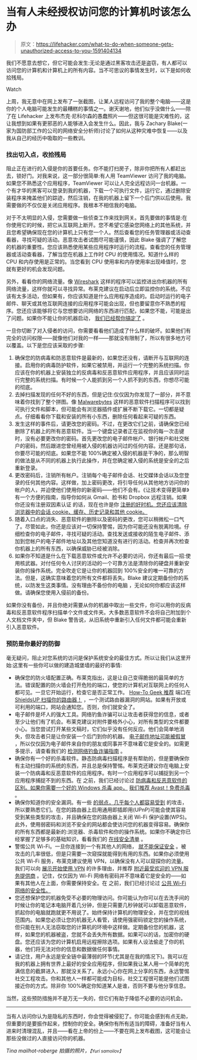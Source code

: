 # 当有人未经授权访问您的计算机时该怎么办

> 原文：<https://lifehacker.com/what-to-do-when-someone-gets-unauthorized-access-to-you-1591404134>

我们不愿意去想它，但它可能会发生:无论是通过黑客攻击还是盗窃，有人都可以访问您的计算机和计算机上的所有内容。当不可思议的事情发生时，以下是如何收拾残局。

Watch

上周，我无意中在网上发布了一张截图，让某人远程访问了我的整个电脑——这是你的个人电脑可能发生的最糟糕的事情之一。谢天谢地，他们似乎没做什么——除了在 Lifehacker 上发布杰克·尼科尔森的愚蠢照片——但这很可能是灾难性的，这让我想到如果有更邪恶的人能够进入会发生什么。因此，我与 Zachary Blake(一家为国防部工作的公司的网络安全分析师)讨论了如何从这种灾难中恢复——以及我从自己的经历中吸取的一些教训。

### 找出切入点，收拾残局

阻止正在进行的入侵是你的首要任务。你不能打扫房子，除非你把所有人都赶出去，锁好门。对我来说，这一部分很简单:有人用 TeamViewer 访问了我的电脑。如果您不熟悉这个应用程序，TeamViewer 可以让人完全远程访问一台机器。一个有才华的黑客可以登录到我的机器，下载一个可执行文件，运行它，通过删除安装程序来掩盖他们的踪迹，然后注销，在我的机器上留下一个后门供以后使用。我需要做的不仅仅是关闭应用程序。我根本不相信我的电脑。

对于不太明显的入侵，您需要做一些侦查工作来找到网关。首先要做的事情是:在你使用它的时候，把它从互联网上断开。您不希望它感染您网络上的其他系统，并且您希望确保现在您的计算机上只有您一个人。然后查看您的任务管理器或活动查看器，寻找可疑的活动。恶意攻击者试图尽可能谨慎，因此 Blake 强调了了解您的机器的重要性。您应该熟悉使用某些应用程序时运行的流程。查看您的任务管理器或活动查看器，了解当您在机器上工作时 CPU 的使用情况。知道什么样的 CPU 和内存使用是正常的。当您看到 CPU 使用率和内存使用率出现峰值时，您就有更好的机会发现问题。

另外，看看你的网络流量。像 [Wireshark](http://www.wireshark.org/) 这样的程序可以监控进出你机器的所有网络流量，这样你就可以寻找异常。布莱克建议在启动后立即监控你的系统。不应该有太多活动，但如果有，你应该知道是什么应用程序造成的。启动时运行的电子邮件、聊天或其他互联网连接的应用程序可能会出现，但也要留意你不熟悉的程序。您还应该能够将它与您想要访问网络的东西进行匹配，如果您不能，可能是出了问题。如果你不能让你的机器启动， [我们已经帮你搞定了](https://lifehacker.com/how-to-get-rid-of-a-virus-even-when-your-computer-wont-5962320) 。

一旦你切断了对入侵者的访问，你需要看看他们造成了什么样的破坏。如果他们有完全的访问权限——就像他们对我的一样——那就没有限制了，所以有很多地方可以覆盖。以下是您应该采取的步骤:

1.  确保您的防病毒和防恶意软件是最新的，如果您还没有，请断开与互联网的连接。启用你的病毒防护软件，如果它被禁用，并运行一个完整的系统扫描。你应该在你的机器上安装独立的反病毒和反恶意软件应用程序，并且应该同时运行完整的系统扫描。有时候一个人能抓到另一个人抓不到的东西，你想尽可能的彻底。
2.  去掉扫描发现的任何不好的东西，但是记住:仅仅因为你发现了一部分，并不意味着你找到了整个拼图。像 [Malwarebytes](https://www.malwarebytes.org/) 这样的恶意软件扫描程序可以找到可执行文件和脚本，但可能会有浏览器插件或扩展不断下载它。一切都是疑点。仔细看看你下载和安装的所有小东西，删除任何看起来可疑的东西。
3.  发生这样的事件后，请更改您的密码。不过，在更改它们之前，请确保您已经删除了机器上的所有恶意软件。当一个键盘记录者正在监视你的每一次击键时，没有必要更改你的密码。首先更改您的电子邮件帐户、银行帐户和社交帐户的密码，然后跟进您曾经用被入侵的机器访问过的任何内容。还是那句话，你要尽可能的彻底。如果您不能 100%确定被入侵的机器是干净的，那么明智的做法是从不同的机器上执行此操作，并在您确定被入侵的系统是安全的之后重新登录。
4.  更改密码后，注销所有帐户。注销每个电子邮件会话、社交媒体会话以及您登录的任何其他内容。这样做，加上密码更改，将引导任何从其他地方访问你的帐户的人，并迫使他们使用你的新密码——他们不会有。《让技术变得更简单》有一个方便的指南，指导你如何从 Gmail、脸书和 Dropbox 远程注销。如果你还没有注册双因素认证 的话，现在也许是你 [注册的好时机。您还应该清除浏览器中的会话 cookie、缓存、历史记录和其他 cookie。](http://lifehacker.com/heres-everywhere-you-should-enable-two-factor-authentic-5938565)
5.  随着入口点的消失、恶意软件的删除以及密码的更改，您可以稍微松一口气了。尽管如此，你还是应该对一切保持警惕，因为你可能还没有脱离险境。仔细检查你的电子邮件，寻找可疑的活动。查找发送或接收的陌生电子邮件、添加到您帐户的电子邮件地址以及其他您知道没有进行的活动。检查并再次检查你机器上的所有东西，以确保威胁已经被消除。
6.  如果你不知道是什么在下载恶意软件或允许不必要的访问，你还有最后一招:使用核武器。对付任何令人讨厌的活动的一个可靠方法是清除你的硬盘并重新安装你的操作系统。完全吹走它是让你的机器回到 100%安全的唯一可靠的方法。但是，这确实意味着您的所有文件都将丢失。Blake 建议定期备份你的系统，以防发生这类事情。没有理由不备份你的电脑 ，无论如何你都应该这样做。请确保您使用入侵前的备份。

如果你没有备份，并且你绝对需要从你的机器中取出一些文件，你可以用你的反病毒和反恶意软件程序扫描单个文件或文件夹。大多数恶意软件不会将自己附加到个人文档文件夹中，但 Blake 警告说，从旧系统中重新引入任何文件都可能会重新引入恶意软件。

### 预防是你最好的防御

毫无疑问，阻止对您系统的访问是保护系统安全的最佳方式。所以让我们从这里开始:这里有一些你可以做的建造城堡墙的最好的事情:

*   确保您的防火墙配置正确。布莱克指出，这是让自己变得脆弱的最简单的方法。错误配置的防火墙会打开危险的端口，使您的计算机对互联网上的任何人都可见。一旦它开始运行，检查它是否正常工作。 [How-To Geek 推荐](http://www.howtogeek.com/143263/how-to-test-your-antivirus-firewall-browser-and-software-security/) 端口在 [ShieldsUP 扫描你的路由器！](https://www.grc.com/x/ne.dll?bh0bkyd2) ，一个测试路由器漏洞的网站。如果有开放或可利用的端口，网站会通知您。否则，你们就安全了。
*   电子邮件是坏人的强大工具。网络钓鱼诈骗可以让攻击者获得您的信息，或者至少让他们有了机会。布莱克建议对附件要格外小心，对所有类型的文件都要小心。当您尝试打开某些文稿时，它们似乎没有任何反应。他们会简单地消失，但攻击者只是让你安装一个后门到你的机器。 [电子邮件地址可能被假冒](http://lifehacker.com/how-spammers-spoof-your-email-address-and-how-to-prote-1579478914) ，所以仅仅因为电子邮件来自你的朋友或同事并不意味着它是安全的。如需更多提示，请查看我们的 [检测网络钓鱼诈骗指南](http://lifehacker.com/how-to-boost-your-phishing-detection-skills-and-avoid-e-5873050) 。
*   确保你有一个好的杀毒软件。静态防病毒扫描程序是有帮助的，但是要确保你有主动扫描你的系统的东西，并且总是保持警惕。布莱克还建议你在电脑上安装一个防病毒和反恶意软件的应用程序。有时一个应用程序可以捕捉到另一个应用程序捕捉不到的东西。在 之前，我们已经讨论过 [防病毒和反恶意软件的区别。如果你需要一个好的 Windows 杀毒 app，](http://lifehacker.com/the-difference-between-antivirus-and-anti-malware-and-1176942277) [我们推荐 Avast！免费杀毒](http://lifehacker.com/the-best-antivirus-app-for-windows-5865356) 。
*   确保你知道你的安全漏洞。有一些 [的弱点，几乎每个人都容易受到](http://lifehacker.com/5-security-holes-almost-everyones-vulnerable-to-5980126) 的攻击，所以要熟悉它们。在您的路由器上启用通用即插即用(UPnP)可能会使其容易受到某些类型的攻击，并且确保在您的路由器上关闭 Wi-Fi 保护设置(WPS)。此外，使用弱密码和浏览不安全的网站都会使访问您的机器变得容易。确保你的所有东西都是最新的:浏览器、杀毒软件和你的操作系统。如果你不确定你已经掌握了足够多的基础知识，看看我们的 [在线安全清单](http://lifehacker.com/how-secure-are-you-online-the-checklist-5938980) 。
*   警惕公共 Wi-Fi。一旦你连接到一个有其他人的网络， [就不能保证安全](http://lifehacker.com/do-i-really-need-to-worry-about-security-when-i-m-using-5906233) 。被攻击的几率很低，但是只需要一次窥探就能得到有用的东西。如果你必须使用公共 Wi-Fi 服务，布莱克建议使用 VPN，以确保没有人可以窥探你的流量。我们可以向 [展示开始使用 VPN](http://lifehacker.com/why-you-should-be-using-a-vpn-and-how-to-choose-one-5940565) 的许多理由，并推荐 [附近最受欢迎的 VPN 服务提供商](https://lifehacker.com/most-popular-vpn-service-provider-private-internet-acc-1552324704) 。记住，仅仅因为 Wi-Fi 网络有密码并不意味着它是安全的——如果有其他人在上面，你需要保持安全。在 之前，我们已经讨论过 [公共 Wi-Fi 网络的安全性。](http://lifehacker.com/how-to-stay-safe-on-public-wi-fi-networks-5576927)
*   您还想保护您的机器免受不必要的物理访问。你可能认为你可以在去洗手间的时候让你的笔记本电脑开着几分钟，但是只需要几秒钟就可以卸载恶意软件，抓起你的电脑就跑就更不用说了。始终保持计算机的物理安全，并在您的视线范围内。如果您必须让您的机器无人看管，请使用强密码锁定您的操作系统，但只能在别人无法窃取您的计算机的环境中这样做。定期备份您的机器，这样，如果您的机器被盗，您就不会丢失所有数据。如果可以的话，加密你的硬盘。您还应该为您的计算机启用远程擦除选项。如果有人设法偷走了你的机器，他们将无法对你的信息和数据做任何事情。
*   请记住，用户永远是安全链中最薄弱的环节(尤其是在我的情况下)。我可以在我的机器上拥有世界上最好的安全应用程序，但如果我让某人用一个简单的充满信息的截屏进入，那就没关系了。永远小心你在网上分享的东西，永远警惕社交工程攻击。你和其他人一样都可能成为目标，社交工程很可能是他们试图接近你的方式。除非你 100%确定你知道某人是谁，否则不要与他分享信息。

当然，这些预防措施并不是万无一失的，但它们有助于降低不必要的访问机会。

* * *

当有人访问你认为是隐私的东西时，你会觉得被侵犯了。你可能会感到有点无助，但重要的是要振作起来，控制你的安全。确保你有所有适当的障碍，准备好当有人进来时清理混乱，并且——看在上帝的份上——不要在网上发布截图，这可能会让那些没做过的人直接访问你的机器。

*Tina mailhot-roberge 拍摄的照片，*<small>*【Yuri samoilov】*</small>